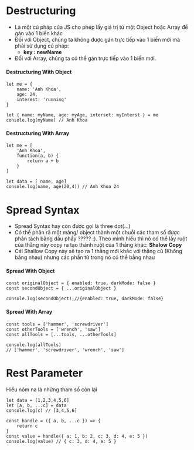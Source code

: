 # Destructuring
- Là một cú pháp của JS cho phép lấy giá trị từ một Object hoặc Array để gán vào 1 biến khác
- Đối với Object, chúng ta không được gán trực tiếp vào 1 biến mới mà phải sử dụng cú pháp: 
    - **key : newName**
- Đối với Array, chúng ta có thể gán trực tiếp vào 1 biến mới.
#### Destructuring With Object
    let me = {
        name: 'Anh Khoa',
        age: 24,
        interest: 'running'
    }

    let { name: myName, age: myAge, interset: myInterst } = me
    console.log(myName) // Anh Khoa
#### Destructuring With Array
    let me = [
        'Anh Khoa',
        function(a, b) {
            return a + b
        }
    ]

    let data = [ name, age]
    console.log(name, age(20,4)) // Anh Khoa 24

# Spread Syntax
- Spread Syntax hay còn được gọi là three dot(...)
- Có thể phân rã một mảng/ object thành một chuỗi các tham số được phân tách bằng dấu phẩy ????? :). Theo mình hiểu thì nó có thể lấy ruột của thằng này copy ra tạo thành ruột của 1 thằng khác: **Shalow Copy**
- Cái Shallow Copy này sẽ tạo ra 1 thằng mới khác với thằng cũ (Không bằng nhau) nhưng các phần tử trong nó có thể bằng nhau
#### Spread With Object
    const originalObject = { enabled: true, darkMode: false }
    const secondObject = { ...originalObject }

    console.log(secondObject);//{enabled: true, darkMode: false}
#### Spread With Array
    const tools = ['hammer', 'screwdriver']
    const otherTools = ['wrench', 'saw']
    const allTools = [...tools, ...otherTools]

    console.log(allTools) 
    // ['hammer', 'screwdriver', 'wrench', 'saw']

# Rest Parameter
Hiểu nôm na là những tham số còn lại

    let data = [1,2,3,4,5,6]
    let [a, b, ...c] = data
    console.log(c) // [3,4,5,6]

    const handle = ({ a, b, ...c }) => {
        return c
    }
    const value = handle({ a: 1, b: 2, c: 3, d: 4, e: 5 })
    console.log(value) // { c: 3, d: 4, e: 5 }